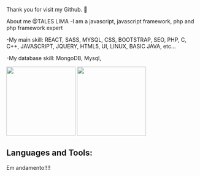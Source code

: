 Thank you for visit my Github. 👋

About me @TALES LIMA
-I am a javascript, javascript framework, php and php framework expert

-My main skill: REACT, SASS, MYSQL, CSS, BOOTSTRAP, SEO, PHP, C, C++, JAVASCRIPT, JQUERY, HTML5, UI, LINUX, BASIC JAVA, etc...

-My database skill: MongoDB, Mysql,
<div>
  <img height="180em" src="https://github-readme-stats.vercel.app/api?username=Tales1982&show_icons=true&theme=tokyonight"/>
 <img height="180em" src="https://github-readme-stats.vercel.app/api/top-langs/?username=Tales1982&layout=compact&theme=tokyonight"/>
</div>
<h2>Languages and Tools:</h2>
Em andamento!!!!
<!--
**tales1982/tales1982** is a ✨ _special_ ✨ repository because its `README.md` (this file) appears on your GitHub profile.

Here are some ideas to get you started:

- 🔭 I’m currently working on ...
- 🌱 I’m currently learning ...
- 👯 I’m looking to collaborate on ...
- 🤔 I’m looking for help with ...
- 💬 Ask me about ...
- 📫 How to reach me: ...
- 😄 Pronouns: ...
- ⚡ Fun fact: ...
-->
